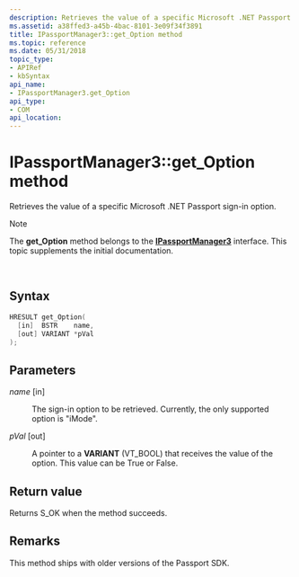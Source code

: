 ```yaml
---
description: Retrieves the value of a specific Microsoft .NET Passport sign-in option.
ms.assetid: a38ffed3-a45b-4bac-8101-3e09f34f3891
title: IPassportManager3::get_Option method
ms.topic: reference
ms.date: 05/31/2018
topic_type: 
- APIRef
- kbSyntax
api_name: 
- IPassportManager3.get_Option
api_type: 
- COM
api_location: 
---
```


# IPassportManager3::get\_Option method

Retrieves the value of a specific Microsoft .NET Passport sign-in option.

> [!Note]  
> The **get\_Option** method belongs to the [**IPassportManager3**](/previous-versions/ms817681(v=msdn.10)) interface. This topic supplements the initial documentation.

 

## Syntax


```C++
HRESULT get_Option(
  [in]  BSTR    name,
  [out] VARIANT *pVal
);
```



## Parameters

<dl> <dt>

*name* \[in\]
</dt> <dd>

The sign-in option to be retrieved. Currently, the only supported option is "iMode".

</dd> <dt>

*pVal* \[out\]
</dt> <dd>

A pointer to a **VARIANT** (VT\_BOOL) that receives the value of the option. This value can be True or False.

</dd> </dl>

## Return value

Returns S\_OK when the method succeeds.

## Remarks

This method ships with older versions of the Passport SDK.

 

 
